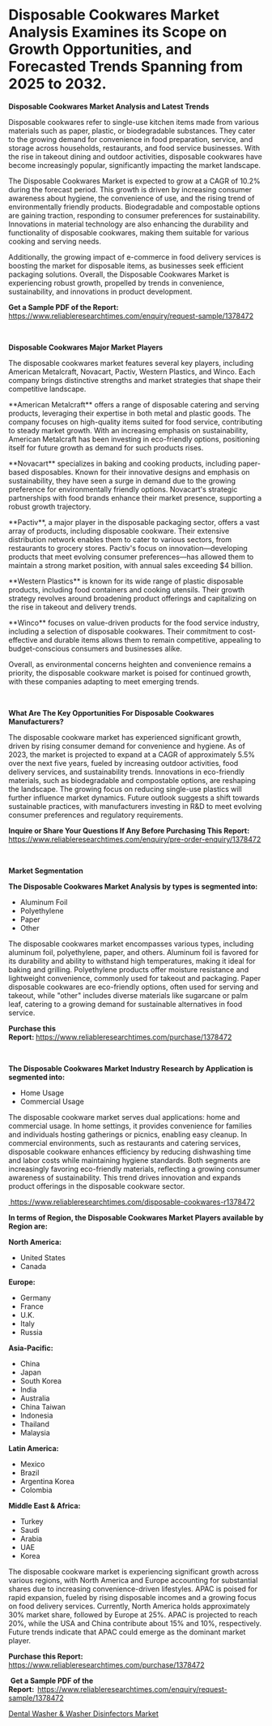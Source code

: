 <p><h1>Disposable Cookwares Market Analysis Examines its Scope on Growth Opportunities, and Forecasted Trends Spanning from 2025 to 2032.</h1></p><p><strong>Disposable Cookwares Market Analysis and Latest Trends</strong></p>
<p><p>Disposable cookwares refer to single-use kitchen items made from various materials such as paper, plastic, or biodegradable substances. They cater to the growing demand for convenience in food preparation, service, and storage across households, restaurants, and food service businesses. With the rise in takeout dining and outdoor activities, disposable cookwares have become increasingly popular, significantly impacting the market landscape.</p><p>The Disposable Cookwares Market is expected to grow at a CAGR of 10.2% during the forecast period. This growth is driven by increasing consumer awareness about hygiene, the convenience of use, and the rising trend of environmentally friendly products. Biodegradable and compostable options are gaining traction, responding to consumer preferences for sustainability. Innovations in material technology are also enhancing the durability and functionality of disposable cookwares, making them suitable for various cooking and serving needs.</p><p>Additionally, the growing impact of e-commerce in food delivery services is boosting the market for disposable items, as businesses seek efficient packaging solutions. Overall, the Disposable Cookwares Market is experiencing robust growth, propelled by trends in convenience, sustainability, and innovations in product development.</p></p>
<p><strong>Get a Sample PDF of the Report:&nbsp;</strong> <a href="https://www.reliableresearchtimes.com/enquiry/request-sample/1378472?utm_campaign=2475&utm_medium=2&utm_source=Github&utm_content=ia&utm_term=28022025&utm_id=disposable-cookwares">https://www.reliableresearchtimes.com/enquiry/request-sample/1378472</a></p>
<p>&nbsp;</p>
<p><strong>Disposable Cookwares Major Market Players</strong></p>
<p><p>The disposable cookwares market features several key players, including American Metalcraft, Novacart, Pactiv, Western Plastics, and Winco. Each company brings distinctive strengths and market strategies that shape their competitive landscape.</p><p>**American Metalcraft** offers a range of disposable catering and serving products, leveraging their expertise in both metal and plastic goods. The company focuses on high-quality items suited for food service, contributing to steady market growth. With an increasing emphasis on sustainability, American Metalcraft has been investing in eco-friendly options, positioning itself for future growth as demand for such products rises.</p><p>**Novacart** specializes in baking and cooking products, including paper-based disposables. Known for their innovative designs and emphasis on sustainability, they have seen a surge in demand due to the growing preference for environmentally friendly options. Novacart's strategic partnerships with food brands enhance their market presence, supporting a robust growth trajectory.</p><p>**Pactiv**, a major player in the disposable packaging sector, offers a vast array of products, including disposable cookware. Their extensive distribution network enables them to cater to various sectors, from restaurants to grocery stores. Pactiv's focus on innovation—developing products that meet evolving consumer preferences—has allowed them to maintain a strong market position, with annual sales exceeding $4 billion.</p><p>**Western Plastics** is known for its wide range of plastic disposable products, including food containers and cooking utensils. Their growth strategy revolves around broadening product offerings and capitalizing on the rise in takeout and delivery trends.</p><p>**Winco** focuses on value-driven products for the food service industry, including a selection of disposable cookwares. Their commitment to cost-effective and durable items allows them to remain competitive, appealing to budget-conscious consumers and businesses alike. </p><p>Overall, as environmental concerns heighten and convenience remains a priority, the disposable cookware market is poised for continued growth, with these companies adapting to meet emerging trends.</p></p>
<p>&nbsp;</p>
<p><strong>What Are The Key Opportunities For Disposable Cookwares Manufacturers?</strong></p>
<p><p>The disposable cookware market has experienced significant growth, driven by rising consumer demand for convenience and hygiene. As of 2023, the market is projected to expand at a CAGR of approximately 5.5% over the next five years, fueled by increasing outdoor activities, food delivery services, and sustainability trends. Innovations in eco-friendly materials, such as biodegradable and compostable options, are reshaping the landscape. The growing focus on reducing single-use plastics will further influence market dynamics. Future outlook suggests a shift towards sustainable practices, with manufacturers investing in R&D to meet evolving consumer preferences and regulatory requirements.</p></p>
<p><strong>Inquire or Share Your Questions If Any Before Purchasing This Report:</strong> <a href="https://www.reliableresearchtimes.com/enquiry/pre-order-enquiry/1378472?utm_campaign=2475&utm_medium=2&utm_source=Github&utm_content=ia&utm_term=28022025&utm_id=disposable-cookwares">https://www.reliableresearchtimes.com/enquiry/pre-order-enquiry/1378472</a></p>
<p>&nbsp;</p>
<p><strong>Market Segmentation</strong></p>
<p><strong>The Disposable Cookwares Market Analysis by types is segmented into:</strong></p>
<p><ul><li>Aluminum Foil</li><li>Polyethylene</li><li>Paper</li><li>Other</li></ul></p>
<p><p>The disposable cookwares market encompasses various types, including aluminum foil, polyethylene, paper, and others. Aluminum foil is favored for its durability and ability to withstand high temperatures, making it ideal for baking and grilling. Polyethylene products offer moisture resistance and lightweight convenience, commonly used for takeout and packaging. Paper disposable cookwares are eco-friendly options, often used for serving and takeout, while "other" includes diverse materials like sugarcane or palm leaf, catering to a growing demand for sustainable alternatives in food service.</p></p>
<p><strong>Purchase this Report:&nbsp;</strong><a href="https://www.reliableresearchtimes.com/purchase/1378472?utm_campaign=2475&utm_medium=2&utm_source=Github&utm_content=ia&utm_term=28022025&utm_id=disposable-cookwares">https://www.reliableresearchtimes.com/purchase/1378472</a></p>
<p>&nbsp;</p>
<p><strong>The Disposable Cookwares Market Industry Research by Application is segmented into:</strong></p>
<p><ul><li>Home Usage</li><li>Commercial Usage</li></ul></p>
<p><p>The disposable cookware market serves dual applications: home and commercial usage. In home settings, it provides convenience for families and individuals hosting gatherings or picnics, enabling easy cleanup. In commercial environments, such as restaurants and catering services, disposable cookware enhances efficiency by reducing dishwashing time and labor costs while maintaining hygiene standards. Both segments are increasingly favoring eco-friendly materials, reflecting a growing consumer awareness of sustainability. This trend drives innovation and expands product offerings in the disposable cookware sector.</p></p>
<p><a href="https://www.reliableresearchtimes.com/disposable-cookwares-r1378472?utm_campaign=2475&utm_medium=2&utm_source=Github&utm_content=ia&utm_term=28022025&utm_id=disposable-cookwares">&nbsp;https://www.reliableresearchtimes.com/disposable-cookwares-r1378472</a></p>
<p><strong>In terms of Region, the Disposable Cookwares Market Players available by Region are:</strong></p>
<p>
    <p> <strong> North America: </strong>
        <ul>
            <li>United States</li>
            <li>Canada</li>
        </ul>
        </p> 
    <p> <strong> Europe: </strong>
        <ul>
            <li>Germany</li>
            <li>France</li>
            <li>U.K.</li>
            <li>Italy</li>
            <li>Russia</li>
        </ul>
        </p> 
    <p> <strong> Asia-Pacific: </strong>
        <ul>
            <li>China</li>
            <li>Japan</li>
            <li>South Korea</li>
            <li>India</li>
            <li>Australia</li>
            <li>China Taiwan</li>
            <li>Indonesia</li>
            <li>Thailand</li>
            <li>Malaysia</li>
        </ul>
        </p> 
    <p> <strong> Latin America: </strong>
        <ul>
            <li>Mexico</li>
            <li>Brazil</li>
            <li>Argentina Korea</li>
            <li>Colombia</li>
        </ul>
        </p> 
    <p> <strong> Middle East & Africa: </strong>
        <ul>
            <li>Turkey</li>
            <li>Saudi</li>
            <li>Arabia</li>
            <li>UAE</li>
            <li>Korea</li>
        </ul>
    </p>
    </p>
<p><p>The disposable cookware market is experiencing significant growth across various regions, with North America and Europe accounting for substantial shares due to increasing convenience-driven lifestyles. APAC is poised for rapid expansion, fueled by rising disposable incomes and a growing focus on food delivery services. Currently, North America holds approximately 30% market share, followed by Europe at 25%. APAC is projected to reach 20%, while the USA and China contribute about 15% and 10%, respectively. Future trends indicate that APAC could emerge as the dominant market player.</p></p>
<p><strong>Purchase this Report: </strong><a href="https://www.reliableresearchtimes.com/purchase/1378472?utm_campaign=2475&utm_medium=2&utm_source=Github&utm_content=ia&utm_term=28022025&utm_id=disposable-cookwares">https://www.reliableresearchtimes.com/purchase/1378472</a></p>
<p>&nbsp;<strong>Get a Sample PDF of the Report:&nbsp;&nbsp;</strong><a href="https://www.reliableresearchtimes.com/enquiry/request-sample/1378472?utm_campaign=2475&utm_medium=2&utm_source=Github&utm_content=ia&utm_term=28022025&utm_id=disposable-cookwares">https://www.reliableresearchtimes.com/enquiry/request-sample/1378472</a></p>
<p><strong></strong></p>
<p><p><a href="https://github.com/jamesgomez337/Market-Research-Report-List-1/blob/main/dental-washer-washer-disinfectors-market.md?utm_campaign=2475&utm_medium=2&utm_source=Github&utm_content=ia&utm_term=28022025&utm_id=disposable-cookwares">Dental Washer & Washer Disinfectors Market</a></p></p>